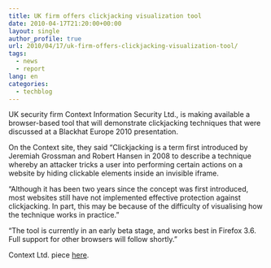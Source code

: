 ```yaml
---
title: UK firm offers clickjacking visualization tool
date: 2010-04-17T21:20:00+00:00
layout: single
author_profile: true
url: 2010/04/17/uk-firm-offers-clickjacking-visualization-tool/
tags:
  - news
  - report
lang: en
categories: 
  - techblog
---
```

UK security firm Context Information Security Ltd., is making available a browser-based tool that will demonstrate clickjacking techniques that were discussed at a Blackhat Europe 2010 presentation.

On the Context site, they said “Clickjacking is a term first introduced by Jeremiah Grossman and Robert Hansen in 2008 to describe a technique whereby an attacker tricks a user into performing certain actions on a website by hiding clickable elements inside an invisible iframe.

“Although it has been two years since the concept was first introduced, most websites still have not implemented effective protection against clickjacking. In part, this may be because of the difficulty of visualising how the technique works in practice.”

“The tool is currently in an early beta stage, and works best in Firefox 3.6. Full support for other browsers will follow shortly.”

Context Ltd. piece [here](http://www.contextis.co.uk/resources/tools/clickjacking-tool/).